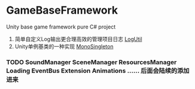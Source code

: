 # GameBaseFramework
Unity base game framework pure C# project

1. 简单自定义Log输出更合理高效的管理项目日志 [LogUtil](./Assets/Editor/doc/LogUtil.md)
2. Unity单例基类的一种实现 [MonoSingleton](./Assets/Editor/doc/SingleTon.md)





### TODO SoundManager SceneManager ResourcesManager Loading EventBus Extension Animations ...... 后面会陆续的添加进来 
